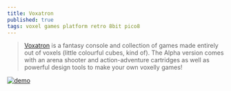 ```yaml
---
title: Voxatron
published: true
tags: voxel games platform retro 8bit pico8
---
```

> [Voxatron](https://www.lexaloffle.com/voxatron.php) is a fantasy console and collection of games made entirely out of voxels (little colourful cubes, kind of). The Alpha version comes with an arena shooter and action-adventure cartridges as well as powerful design tools to make your own voxelly games! 

[![demo](/images/voxatron_g_boom.gif)](https://www.lexaloffle.com/voxatron.php)
